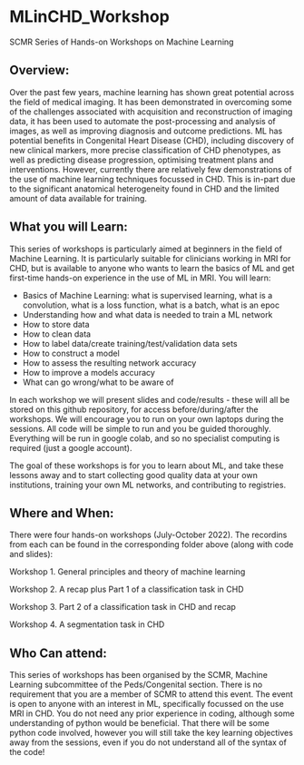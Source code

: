 # MLinCHD_Workshop
SCMR Series of Hands-on Workshops on Machine Learning

## Overview: 

Over the past few years, machine learning has shown great potential across the field of medical imaging. It has been demonstrated in overcoming some of the challenges associated with acquisition and reconstruction of imaging data, it has been used to automate the post-processing and analysis of images, as well as improving diagnosis and outcome predictions. ML has potential benefits in Congenital Heart Disease (CHD), including discovery of new clinical markers, more precise classification of CHD phenotypes, as well as predicting disease progression, optimising treatment plans and interventions. However, currently there are relatively few demonstrations of the use of machine learning techniques focussed in CHD. This is in-part due to the significant anatomical heterogeneity found in CHD and the limited amount of data available for training. 

## What you will Learn:

This series of workshops is particularly aimed at beginners in the field of Machine Learning. It is particularly suitable for clinicians working in MRI for CHD, but is available to anyone who wants to learn the basics of ML and get first-time hands-on experience in the use of ML in MRI. You will learn:

  - Basics of Machine Learning: what is supervised learning, what is a convolution, what is a loss function, what is a batch, what is an epoc
  - Understanding how and what data is needed to train a ML network
  - How to store data
  - How to clean data
  - How to label data/create training/test/validation data sets
  - How to construct a model
  - How to assess the resulting network accuracy
  - How to improve a models accuracy
  - What can go wrong/what to be aware of

In each workshop we will present slides and code/results - these will all be stored on this github repository, for access before/during/after the workshops. We will encourage you to run on your own laptops during the sessions. All code will be simple to run and you be guided thoroughly. Everything will be run in google colab, and so no specialist computing is required (just a google account). 

The goal of these workshops is for you to learn about ML, and take these lessons away and to start collecting good quality data at your own institutions, training your own ML networks, and contributing to registries. 

## Where and When:

There were four hands-on workshops (July-October 2022). The recordins from each can be found in the corresponding folder above (along with code and slides):

  Workshop 1. General principles and theory of machine learning 

  Workshop 2. A recap plus Part 1 of a classification task in CHD 

  Workshop 3. Part 2 of a classification task in CHD and recap
  
  Workshop 4. A segmentation task in CHD 


## Who Can attend:

This series of workshops has been organised by the SCMR, Machine Learning subcommittee of the Peds/Congenital section. 
There is no requirement that you are a member of SCMR to attend this event. 
The event is open to anyone with an interest in ML, specifically focussed on the use MRI in CHD. 
You do not need any prior experience in coding, although some understanding of python would be beneficial. That there will be some python code involved, however you will still take the key learning objectives away from the sessions, even if you do not understand all of the syntax of the code! 
